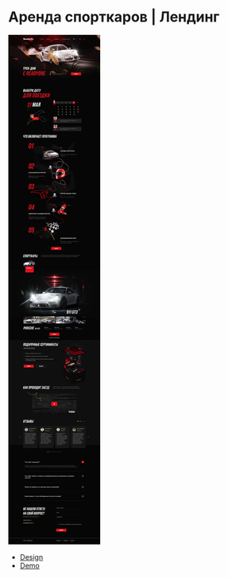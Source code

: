 # Аренда спорткаров | Лендинг

![Luxury Car](screenshot.png)

- [Design](https://www.figma.com/design/mzDCL7jWyjZjZAvMrKYKyM/Landing-page---%D0%90%D1%80%D0%B5%D0%BD%D0%B4%D0%B0-%D1%81%D0%BF%D0%BE%D1%80%D1%82%D0%BA%D0%B0%D1%80%D0%B0?node-id=1-25&t=DXiLdqXfnNjjvalw-1)
- [Demo]()